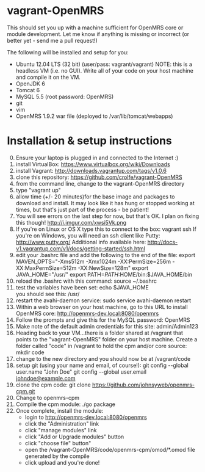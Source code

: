 vagrant-OpenMRS
===============
This should set you up with a machine sufficient for OpenMRS core or module development.  Let me know if anything is missing or incorrect (or better yet - send me a pull request!)

The following will be installed and setup for you:

- Ubuntu 12.04 LTS (32 bit) (user/pass: vagrant/vagrant)    NOTE: this is a headless VM (i.e. no GUI).  Write all of your code on your host machine and compile it on the VM.
- OpenJDK 6
- Tomcat 6
- MySQL 5.5 (root password: OpenMRS)
- git
- vim
- OpenMRS 1.9.2 war file (deployed to /var/lib/tomcat/webapps)


Installation & setup instructions
=================================
0. Ensure your laptop is plugged in and connected to the Internet  :)
1. install VirtualBox: https://www.virtualbox.org/wiki/Downloads
2. install Vagrant: http://downloads.vagrantup.com/tags/v1.0.6
3. clone this repository: https://github.com/crolfe/vagrant-OpenMRS
4. from the command line, change to the vagrant-OpenMRS directory
5. type "vagrant up"
6. allow time (+/- 20 minutes)for the base image and packages to download and install.  It may look like it has hung or stopped working at times, but that's just part of the process - be patient!    
7. You will see errors on the last step for now, but that's OK.  I plan on fixing this though!  http://i.imgur.com/xwsi5Vk.png
8. If you're on Linux or OS X type this to connect to the box: vagrant ssh
    If you're on Windows, you will need an ssh client like Putty: http://www.putty.org/
        Additional info available here: http://docs-v1.vagrantup.com/v1/docs/getting-started/ssh.html
9. edit your .bashrc file and add the following to the end of the file:
             export MAVEN_OPTS="-Xms512m -Xmx1024m -XX:PermSize=256m -XX:MaxPermSize=512m -XX:NewSize=128m"
             export JAVA_HOME="/usr/"
             export PATH=$PATH:$HOME/bin:$JAVA_HOME/bin
10. reload the .bashrc with this command: source ~/.bashrc
11. test the variables have been set: echo $JAVA_HOME  
      you should see this:  /usr/
12. restart the avahi-daemon service: sudo service avahi-daemon restart
13. Within a web browser on your host machine, go to this URL to install OpenMRS core: http://openmrs-dev.local:8080/openmrs
14. Follow the prompts and give this for the MySQL password: OpenMRS
15. Make note of the default admin credentials for this site: admin/Admin123
16. Heading back to your VM...there is a folder shared at /vagrant that points to the "vagrant-OpenMRS" folder on your host machine.  Create a folder called "code" in /vagrant to hold the cpm and/or core source:  mkdir code
13. change to the new directory and you should now be at /vagrant/code
14. setup git (using your name and email, of course!):
      git config --global user.name "John Doe"
   git config --global user.email johndoe@example.com
15. clone the cpm code: git clone https://github.com/johnsyweb/openmrs-cpm.git
16. Change to openmrs-cpm
17. Compile the cpm module: ./go package
18. Once complete, install the module:
      - login to http://openmrs-dev.local:8080/openmrs
      - click the "Administration" link
      - click "manage modules" link
      - click "Add or Upgrade modules" button
      - click "choose file" button"
      - open the /vagrant-OpenMRS/code/openmrs-cpm/omod/*.omod file generated by the compile
      - click upload and you're done!

